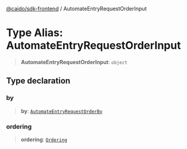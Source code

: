 [@caido/sdk-frontend](../index.md) / AutomateEntryRequestOrderInput

# Type Alias: AutomateEntryRequestOrderInput

> **AutomateEntryRequestOrderInput**: `object`

## Type declaration

### by

> **by**: [`AutomateEntryRequestOrderBy`](AutomateEntryRequestOrderBy.md)

### ordering

> **ordering**: [`Ordering`](Ordering.md)
